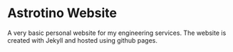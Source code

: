 # Astrotino Website


A very basic personal website for my engineering services. The website is created with Jekyll and hosted using github pages.